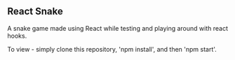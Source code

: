 ## React Snake

A snake game made using React while testing and playing around with react hooks.

To view - simply clone this repository, 'npm install', and then 'npm start'.
